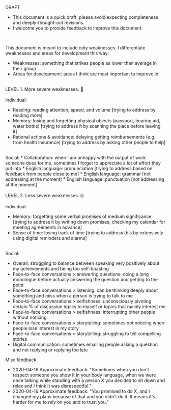 DRAFT
* This document is a quick draft, please avoid expecting completeness and deeply-thought-out revisions.
* I welcome you to provide feedback to improve this document.
<br>

This document is meant to include only weaknesses.
I differentiate weaknesses and areas for development this way:

* Weaknesses: something that strikes people as lower than average in their group
* Areas for development: areas I think are most important to improve in
<br>
LEVEL 1. More severe weaknesses. 🤣
<br>
<br>
Individual:

* Reading: reading attention, speed, and volume [trying to address by reading more]
* Memory: losing and forgetting physical objects (passport, hearing aid, water bottle) [trying to address it by scanning the place before leaving it]
* Rational actions & avoidance: delaying getting reimbursements (e.g. from health insurance) [trying to address by asking other people to help]
<br>
Social:
* Collaboration: when I am unhappy with the output of work someone does for me, sometimes I forget to appreciate a lot of effort they put into
* English language: pronunciation [trying to address based on feedback from people close to me]
* English language: grammar  [not addressing at the moment]
* English language: punctuation [not addressing at the moment]
<br>
<br>
LEVEL 2. Less severe weaknesses. 🙄
<br>
<br>
Individual:

* Memory: forgetting some verbal promises of medium significance [trying to address it by writing down promises, checking my calendar for meeting agreements in advance]
* Sense of time: losing track of time [trying to address this by extensively using digital reminders and alarms]
<br>
Social:

* Overall: struggling to balance between speaking very positively about my achievements and being too self-boasting
* Face-to-face conversations > answering questions: doing a long monologue before actually answering the question and getting to the point
* Face-to-face conversations > listening: can be thinking deeply about something and miss when a person is trying to talk to me
* Face-to-face conversations > selfishness: unconsciously pivoting certain % of discussion topics to myself or topics that mainly interest me
* Face-to-face conversations > selfishness: interrupting other people without noticing
* Face-to-face conversations > storytelling: sometimes not noticing when people lose interest in my story
* Face-to-face conversations > storytelling: struggling to tell compelling stories
* Digital communication: sometimes emailing people asking a question and not replying or replying too late


Misc feedback
- 2020-04-16 Approximate feedback: "Sometimes when you don't respect someone you show it in your body language, when we were once talking while standing with a person X you decided to sit down and relax and I think it was disrespectful."
- 2020-04-16 Approximate feedback: "You promised to do X, and I changed my plans because of that and you didn't do it. It means it's harder for me to rely on you and to trust you."
